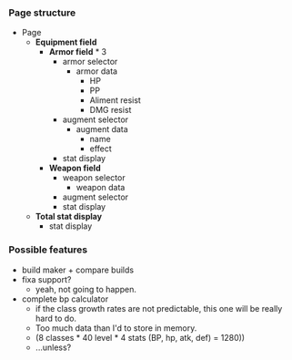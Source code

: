 ### Page structure

- Page
  - **Equipment field**
    - **Armor field** \* 3
      - armor selector
        - armor data
          - HP
          - PP
          - Aliment resist
          - DMG resist
      - augment selector
        - augment data
          - name
          - effect
      - stat display
    - **Weapon field**
      - weapon selector
        - weapon data
      - augment selector
      - stat display
  - **Total stat display**
    - stat display

### Possible features

- build maker + compare builds
- fixa support?
  - yeah, not going to happen.
- complete bp calculator
  - if the class growth rates are not predictable, this one will be really hard to do.
  - Too much data than I'd to store in memory.
  - (8 classes \* 40 level \* 4 stats (BP, hp, atk, def) = 1280))
  - ...unless?
